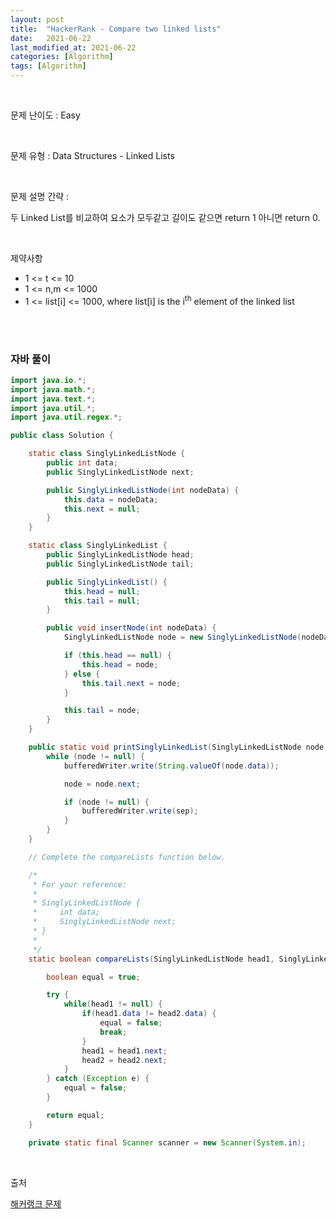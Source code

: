 ```yaml
---
layout: post
title:  "HackerRank - Compare two linked lists"
date:   2021-06-22
last_modified_at: 2021-06-22
categories: [Algorithm]
tags: [Algorithm]
---
```


<br/>

문제 난이도 : Easy

<br/>

문제 유형 : Data Structures - Linked Lists

<br/>

문제 설명 간략 :    

두 Linked List를 비교하여 요소가 모두같고 길이도 같으면 return 1 아니면 return 0. 


<br/>

제약사항

- 1 <= t <= 10
- 1 <= n,m <= 1000
- 1 <= list[i] <= 1000, where list[i] is the i<sup>th</sup> element of the linked list

<br/>
   

<br/>

### 자바 풀이

```java
import java.io.*;
import java.math.*;
import java.text.*;
import java.util.*;
import java.util.regex.*;

public class Solution {

    static class SinglyLinkedListNode {
        public int data;
        public SinglyLinkedListNode next;

        public SinglyLinkedListNode(int nodeData) {
            this.data = nodeData;
            this.next = null;
        }
    }

    static class SinglyLinkedList {
        public SinglyLinkedListNode head;
        public SinglyLinkedListNode tail;

        public SinglyLinkedList() {
            this.head = null;
            this.tail = null;
        }

        public void insertNode(int nodeData) {
            SinglyLinkedListNode node = new SinglyLinkedListNode(nodeData);

            if (this.head == null) {
                this.head = node;
            } else {
                this.tail.next = node;
            }

            this.tail = node;
        }
    }

    public static void printSinglyLinkedList(SinglyLinkedListNode node, String sep, BufferedWriter bufferedWriter) throws IOException {
        while (node != null) {
            bufferedWriter.write(String.valueOf(node.data));

            node = node.next;

            if (node != null) {
                bufferedWriter.write(sep);
            }
        }
    }

    // Complete the compareLists function below.

    /*
     * For your reference:
     *
     * SinglyLinkedListNode {
     *     int data;
     *     SinglyLinkedListNode next;
     * }
     *
     */
    static boolean compareLists(SinglyLinkedListNode head1, SinglyLinkedListNode head2) {

        boolean equal = true;

        try {
            while(head1 != null) {
                if(head1.data != head2.data) {
                    equal = false;
                    break;
                }
                head1 = head1.next;
                head2 = head2.next;
            }
        } catch (Exception e) {
            equal = false;
        }

        return equal;
    }

    private static final Scanner scanner = new Scanner(System.in);


```

<br/>

출처

[해커랭크 문제](https://www.hackerrank.com/challenges/compare-two-linked-lists/problem)